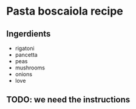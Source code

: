 # Pasta boscaiola recipe


## Ingerdients

- rigatoni
- pancetta
- peas
- mushrooms
- onions
- love

## TODO: we need the instructions
